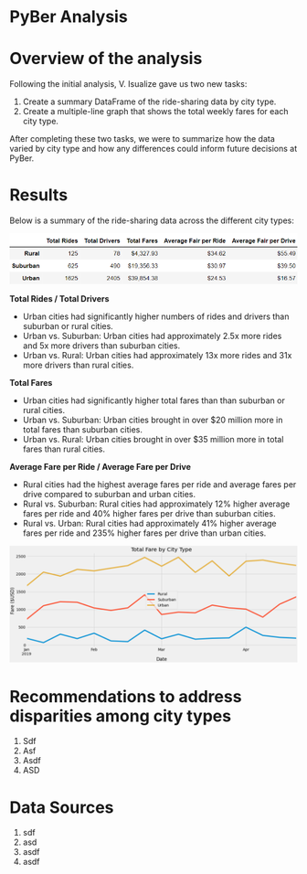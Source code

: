 # __PyBer Analysis__

# __Overview of the analysis__

Following the initial analysis, V. Isualize gave us two new tasks:

  1.	Create a summary DataFrame of the ride-sharing data by city type. 
  2.	Create a multiple-line graph that shows the total weekly fares for each city type. 

After completing these two tasks, we were to summarize how the data varied by city type and how any differences could inform future decisions at PyBer.

# __Results__

Below is a summary of the ride-sharing data across the different city types:

![](PyBer_SummaryDF.png)

**Total Rides / Total Drivers** 
  - Urban cities had significantly higher numbers of rides and drivers than suburban or rural cities.
  - Urban vs. Suburban: Urban cities had approximately 2.5x more rides and 5x more drivers than suburban cities.
  - Urban vs. Rural: Urban cities had approximately 13x more rides and 31x more drivers than rural cities.

**Total Fares** 
  - Urban cities had significantly higher total fares than than suburban or rural cities.
  - Urban vs. Suburban: Urban cities brought in over $20 million more in total fares than suburban cities.
  - Urban vs. Rural: Urban cities brought in over $35 million more in total fares than rural cities.

**Average Fare per Ride / Average Fare per Drive**
  - Rural cities had the highest average fares per ride and average fares per drive compared to suburban and urban cities.
  - Rural vs. Suburban: Rural cities had approximately 12% higher average fares per ride and 40% higher fares per drive than suburban cities.
  - Rural vs. Urban: Rural cities had approximately 41% higher average fares per ride and 235% higher fares per drive than urban cities.


![](tfb_ByCity.png)


# __Recommendations to address disparities among city types__

  1. Sdf
  2. Asf
  3. Asdf
  4. ASD

# __Data Sources__

  1. sdf
  2. asd
  3. asdf
  4. asdf
